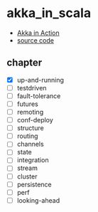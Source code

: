 # akka_in_scala

- [Akka in Action](https://learning.oreilly.com/library/view/akka-in-action/9781617291012/)
- [source code](https://github.com/RayRoestenburg/akka-in-action)

## chapter

- [x] up-and-running
- [ ] testdriven
- [ ] fault-tolerance
- [ ] futures
- [ ] remoting
- [ ] conf-deploy
- [ ] structure
- [ ] routing
- [ ] channels
- [ ] state
- [ ] integration
- [ ] stream
- [ ] cluster
- [ ] persistence
- [ ] perf
- [ ] looking-ahead